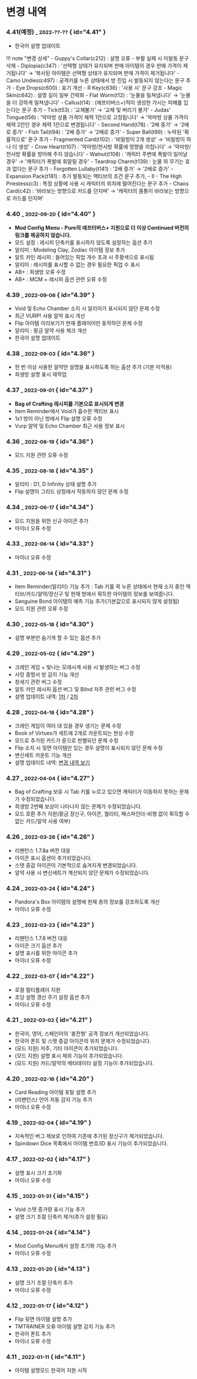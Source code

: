 
# 변경 내역


### 4.41(예정) <small>_ 2022-??-??</small> { id="4.41" }

 - 한국어 설명 업데이트

!!! note "변경 상세"
    - Guppy's Collar(c212) : 설명 오류 - 부활 실패 시 미발동 문구 삭제
    - Diplopia(c347) : '선택형 상태가 유지되며 판매 아이템의 경우 판매 가격이 제거됩니다' → '복사된 아이템은 선택형 상태가 유지되며 판매 가격이 제거됩니다'
    - Camo Undies(c497) : 공격키를 누른 상태에서 방 진입 시 발동되지 않는다는 문구 추가
    - Eye Drops(c600) : 표기 개선
    - R Key(c636) : '사용 시' 문구 강조
    - Magic Skin(c642) : 설명 길이 일부 간략화
    - Flat Worm(t12) : '눈물을 밀쳐냅니다' → '눈물을 더 강하게 밀쳐냅니다'
    - Callus(t14) : (애프터버스+)적이 생성한 가시는 피해를 입는다는 문구 추가
    - Tick(t53) : '교체불가' → '교체 및 버리기 불가'
    - Judas' Tongue(t56) : '악마방 상품 가격이 체력 1칸으로 고정됩니다' → '악마방 상품 가격이 체력 2칸인 경우 체력 1칸으로 변경됩니다'
    - Second Hand(t78) : '2배 증가' → '2배로 증가'
    - Fish Tail(t94) : '2배 증가' → '2배로 증가'
    - Super Ball(t99) : 누락된 '확률적으로' 문구 추가
    - Fragmented Card(t102) : '비밀방이 2개 생성' → '비밀방이 하나 더 생성'
    - Crow Heart(t107) : '악마방/천사방 확률에 영향을 끼칩니다' → '악마방/천사방 확률을 방어해 주지 않습니다'
    - Walnut(t108) : '캐릭터 주변에 폭발이 일어날 경우' → '캐릭터가 폭발에 휘말릴 경우'
    - Teardrop Charm(t139) : 눈물 외 무기는 효과 없다는 문구 추가
    - Forgotten Lullaby(t141) : '2배 증가' → '2배로 증가'
    - Expansion Pack(t181) : 추가 발동되는 액티브의 조건 문구 추가, 
    - II - The High Priestess(c3) : 특정 상황에 사용 시 캐릭터의 위치에 떨어진다는 문구 추가
    - Chaos Card(c42) : '바라보는 방향으로 카드를 던지며' → '캐릭터의 몸통이 바라보는 방향으로 카드를 던지며'

### 4.40 <small>_ 2022-09-20</small> { id="4.40" }

 - **Mod Config Menu - Pure의 애프터버스+ 지원으로 더 이상 Continued 버전의 링크를 제공하지 않습니다.**
 - 모드 설정 : 레시피 단축키를 표시하지 않도록 설정하는 옵션 추가
 - 알리미 : Modeling Clay, Zodiac 아이템 정보 추가
 - 알트 카인 레시피 : 들어있는 픽업 개수 초과 시 주황색으로 표시됨
 - 알리미 : 레시피를 표시할 수 없는 경우 필요한 픽업 수 표시
 - AB+ : 희생방 오류 수정
 - AB+ : MCM + 레시피 옵션 관련 오류 수정

### 4.39 <small>_ 2022-09-06</small> { id="4.39" }

 - Void 및 Echo Chamber 소지 시 알리미가 표시되지 않던 문제 수정
 - 최근 VURP! 사용 알약 표시 개선
 - Flip 아이템 미리보기가 현재 플레이어만 동작하던 문제 수정
 - 알리미 : 황금 알약 사용 체크 개선
 - 한국어 설명 업데이트

### 4.38 <small>_ 2022-09-03</small> { id="4.36" }

 - 한 번 이상 사용한 알약만 설명을 표시하도록 하는 옵션 추가 (기본 미적용)
 - 희생방 설명 표시 재작업

### 4.37 <small>_ 2022-09-01</small> { id="4.37" }

 - **Bag of Crafting 레시피를 기본으로 표시되게 변경**
 - Item Reminder에서 Void가 흡수한 액티브 표시
 - 1x1 방이 아닌 방에서 Flip 설명 오류 수정
 - Vurp 알약 및 Echo Chamber 최근 사용 정보 표시

### 4.36 <small>_ 2022-08-19</small> { id="4.36" }

 - 모드 지원 관련 오류 수정

### 4.35 <small>_ 2022-08-16</small> { id="4.35" }

 - 알리미 : D1, D Infinity 상태 설명 추가
 - Flip 설명이 그리드 상점에서 작동하지 않던 문제 수정

### 4.34 <small>_ 2022-06-17</small> { id="4.34" }

 - 모드 지원을 위한 신규 아이콘 추가
 - 마이너 오류 수정

### 4.33 <small>_ 2022-06-14</small> { id="4.33" }

 - 마이너 오류 수정

### 4.31 <small>_ 2022-06-14</small> { id="4.31" }

 - Item Reminder(알리미) 기능 추가 : Tab 키를 꾹 누른 상태에서 현재 소지 중인 액티브/카드/알약/장신구 및 현재 방에서 획득한 아이템의 정보를 보여줍니다.
 - Sanguine Bond 아이템의 예측 기능 추가(기본값으로 표시되지 않게 설정됨)
 - 모드 지원 관련 오류 수정

### 4.30 <small>_ 2022-05-18</small> { id="4.30" }

 - 설명 부분만 숨기게 할 수 있는 옵션 추가

### 4.29 <small>_ 2022-05-02</small> { id="4.29" }

 - 크레인 게임 + 빛나는 모래시계 사용 시 발생하는 버그 수정
 - 사망 증명서 방 감지 기능 개선
 - 창세기 관련 버그 수정
 - 알트 카인 레시피 옵션 버그 및 Bilnd 저주 관련 버그 수정
 - 설명 업데이트 내역: [1차](https://github.com/wofsauge/External-Item-Descriptions/pull/448/files) / [2차](https://github.com/wofsauge/External-Item-Descriptions/pull/454/files)

### 4.28 <small>_ 2022-04-16</small> { id="4.28" }

 - 크레인 게임이 여러 대 있을 경우 생기는 문제 수정
 - Book of Virtues가 세트에 2개로 카운트되는 현상 수정
 - 모드로 추가된 카드가 룬으로 판별되던 문제 수정
 - Flip 소지 시 뒷면 아이템만 있는 경우 설명이 표시되지 않던 문제 수정
 - 변신세트 카운트 기능 개선
 - 설명 업데이트 내역: [변경 내역 보기](https://github.com/wofsauge/External-Item-Descriptions/pull/446/files)
	
### 4.27 <small>_ 2022-04-04</small> { id="4.27" }

 - Bag of Crafting 보유 시 Tab 키를 누르고 있으면 캐릭터가 이동하지 못하는 문제가 수정되었습니다.
 - 희생방 2번째 보상이 나타나지 않는 문제가 수정되었습니다.
 - 모드 호환 추가 지원(황금 장신구, 아이콘, 퀄리티, 패스파인더-비행 없이 획득할 수 없는 카드/알약 사용 여부)

### 4.26 <small>_ 2022-03-28</small> { id="4.26" }

 - 리펜턴스 1.7.8a 버전 대응
 - 아이콘 표시 옵션이 추가되었습니다.
 - 스탯 증감 아이콘이 기본적으로 숨겨지게 변경되었습니다.
 - 알약 사용 시 변신세트가 계산되지 않던 문제가 수정되었습니다.
	
### 4.24 <small>_ 2022-03-24</small> { id="4.24" }

 - Pandora's Box 아이템의 설명에 현재 층의 정보를 강조하도록 개선
 - 마이너 오류 수정

### 4.23 <small>_ 2022-03-23</small> { id="4.23" }

 - 리펜턴스 1.7.8 버전 대응
 - 아이콘 크기 옵션 추가
 - 설명 표시를 위한 아이콘 추가
 - 마이너 오류 수정

### 4.22 <small>_ 2022-03-07</small> { id="4.22" }

 - 로컬 멀티플레이 지원
 - 초당 설명 갱신 주기 설정 옵션 추가
 - 마이너 오류 수정

### 4.21 <small>_ 2022-03-02</small> { id="4.21" }

 - 한국어, 영어, 스페인어의 '충전형' 공격 정보가 개선되었습니다.
 - 한국어 폰트 및 스탯 증감 아이콘의 위치 문제가 수정되었습니다.
 - (모드 지원) 저주, 기타 아이콘이 추가되었습니다.
 - (모드 지원) 설명 표시 제외 기능이 추가되었습니다.
 - (모드 지원) 카드/알약의 메타데이터 설정 기능이 추가되었습니다.
	
### 4.20 <small>_ 2022-02-16</small> { id="4.20" }

 - Card Reading 아이템 포탈 설명 추가
 - (리펜턴스) 언어 자동 감지 기능 추가
 - 마이너 오류 수정

### 4.19 <small>_ 2022-02-04</small> { id="4.19" }

 - 지속적인 버그 제보로 인하여 기존에 추가된 장신구가 제거되었습니다.
 - Spindown Dice 목록에서 아이템 번호/ID 표시 기능이 추가되었습니다.

### 4.17 <small>_ 2022-02-02</small> { id="4.17" }

 - 설명 표시 크기 초기화
 - 마이너 오류 수정

### 4.15 <small>_ 2022-01-31</small> { id="4.15" }

 - Void 스탯 증가량 표시 기능 추가
 - 설명 크기 조절 단축키 제거(추가 설정 필요)

### 4.14 <small>_ 2022-01-24</small> { id="4.14" }

 - Mod Config Menu에서 설정 초기화 기능 추가
 - 마이너 오류 수정

### 4.13 <small>_ 2022-01-20</small> { id="4.13" }

 - 설명 크기 조절 단축키 추가
 - 마이너 오류 수정

### 4.12 <small>_ 2022-01-17</small> { id="4.12" }

 - Flip 뒷면 아이템 설명 추가
 - TMTRAINER 오류 아이템 설명 감지 기능 추가
 - 한국어 폰트 추가
 - 마이너 오류 수정

### 4.11 <small>_ 2022-01-11</small> { id="4.11" }

 - 아이템 설명모드 한국어 지원 시작

